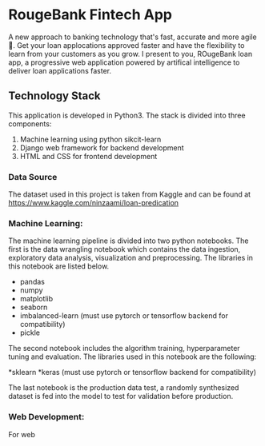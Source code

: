 # RougeBank Fintech App
A new approach to banking technology that's fast, accurate and more agile🚀. 
Get your loan applocations approved faster and have the flexibility to learn from your customers as you grow. I present to you, ROugeBank loan app, a progressive web application powered by artifical intelligence to deliver loan applications faster. 

## Technology Stack
This application is developed in Python3. The stack is divided into three components:
1. Machine learning using python sikcit-learn 
2. Django web framework for backend development
3. HTML and CSS for frontend development

### Data Source
The dataset used in this project is taken from Kaggle and can be found at https://www.kaggle.com/ninzaami/loan-predication

### Machine Learning:
The machine learning pipeline is divided into two python notebooks. The first is the data wrangling notebook which contains the data ingestion, exploratory data analysis, visualization and preprocessing. The libraries in this notebook are listed below.

* pandas 
* numpy
* matplotlib
* seaborn
* imbalanced-learn (must use pytorch or tensorflow backend for compatibility)
* pickle

The second notebook includes the algorithm training, hyperparameter tuning and evaluation. The libraries used in this notebook are the following:

*sklearn
*keras (must use pytorch or tensorflow backend for compatibility)


The last notebook is the production data test, a randomly synthesized dataset is fed into the model to test for validation before production.


### Web Development:
For web 
